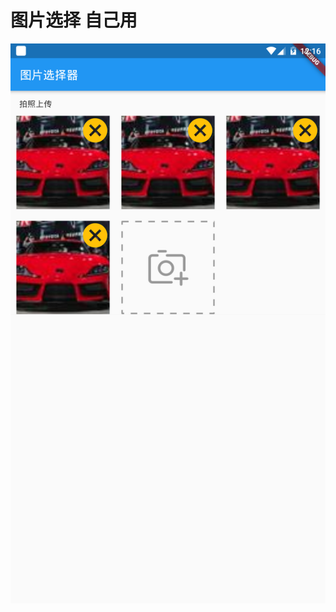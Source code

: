 # 图片选择 自己用
![效果图](https://github.com/cwfzc/multiple_image_picker/blob/master/images/Screenshot_2019-08-29-00-16-57.png)
